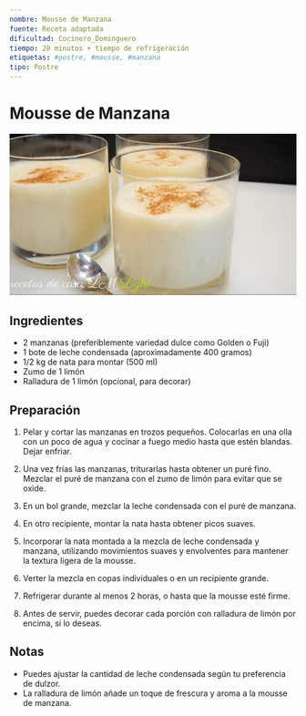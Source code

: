 ```yaml
---
nombre: Mousse de Manzana
fuente: Receta adaptada
dificultad: Cocinero_Dominguero
tiempo: 20 minutos + tiempo de refrigeración
etiquetas: #postre, #mousse, #manzana
tipo: Postre
---
```


# Mousse de Manzana

![alt text](img/mousse-manzana.jpg)

## Ingredientes

- 2 manzanas (preferiblemente variedad dulce como Golden o Fuji)
- 1 bote de leche condensada (aproximadamente 400 gramos)
- 1/2 kg de nata para montar (500 ml)
- Zumo de 1 limón
- Ralladura de 1 limón (opcional, para decorar)

## Preparación

1. Pelar y cortar las manzanas en trozos pequeños. Colocarlas en una olla con un poco de agua y cocinar a fuego medio hasta que estén blandas. Dejar enfriar.

2. Una vez frías las manzanas, triturarlas hasta obtener un puré fino. Mezclar el puré de manzana con el zumo de limón para evitar que se oxide.

3. En un bol grande, mezclar la leche condensada con el puré de manzana.

4. En otro recipiente, montar la nata hasta obtener picos suaves.

5. Incorporar la nata montada a la mezcla de leche condensada y manzana, utilizando movimientos suaves y envolventes para mantener la textura ligera de la mousse.

6. Verter la mezcla en copas individuales o en un recipiente grande.

7. Refrigerar durante al menos 2 horas, o hasta que la mousse esté firme.

8. Antes de servir, puedes decorar cada porción con ralladura de limón por encima, si lo deseas.

## Notas

- Puedes ajustar la cantidad de leche condensada según tu preferencia de dulzor.
- La ralladura de limón añade un toque de frescura y aroma a la mousse de manzana.
